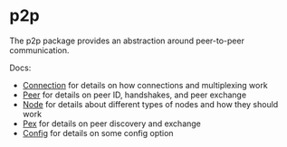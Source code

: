 # p2p

The p2p package provides an abstraction around peer-to-peer communication.

Docs:

- [Connection](https://docs.tendermint.com/master/spec/p2p/connection.html) for details on how connections and multiplexing work
- [Peer](https://docs.tendermint.com/master/spec/p2p/node.html) for details on peer ID, handshakes, and peer exchange
- [Node](https://docs.tendermint.com/master/spec/p2p/node.html) for details about different types of nodes and how they should work
- [Pex](https://docs.tendermint.com/master/spec/reactors/pex/pex.html) for details on peer discovery and exchange
- [Config](https://docs.tendermint.com/master/spec/p2p/config.html) for details on some config option
